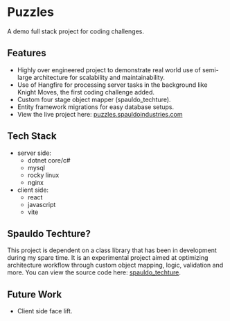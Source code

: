 # Puzzles

A demo full stack project for coding challenges.

## Features

-   Highly over engineered project to demonstrate real world use of semi-large architecture for scalability and maintainability.
-   Use of Hangfire for processing server tasks in the background like Knight Moves, the first coding challenge added.
-   Custom four stage object mapper (spauldo_techture).
-   Entity framework migrations for easy database setups.
-   View the live project here: [puzzles.spauldoindustries.com](puzzles.spauldoindustries.com)

## Tech Stack

-   server side:
    -   dotnet core/c#
    -   mysql
    -   rocky linux
    -   nginx
-   client side:
    -   react
    -   javascript
    -   vite

## Spauldo Techture?

This project is dependent on a class library that has been in development during my spare time.
It is an experimental project aimed at optimizing architecture workflow through custom object mapping, logic, validation and more.
You can view the source code here: [spauldo_techture](https://github.com/Spauldo-Industries/spauldo-tecture).

## Future Work

-   Client side face lift.
